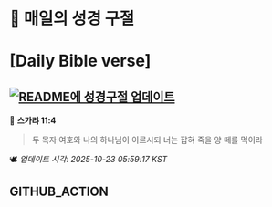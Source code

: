 # 🙏 매일의 성경 구절
# [Daily Bible verse]
## [![README에 성경구절 업데이트](https://github.com/DONGSUKA/first_test/actions/workflows/update-readme-bible.yml/badge.svg)](https://github.com/DONGSUKA/first_test/actions/workflows/update-readme-bible.yml)
<!-- START_BIBLE_VERSE -->
📖 **스가랴 11:4**
> 두 목자 여호와 나의 하나님이 이르시되 너는 잡혀 죽을 양 떼를 먹이라

🕊️ _업데이트 시각: 2025-10-23 05:59:17 KST_
  <!-- END_BIBLE_VERSE -->
## GITHUB_ACTION
